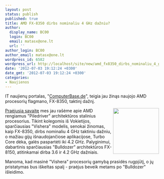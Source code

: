 ```yaml
---
layout: post
status: publish
published: true
title: AMD FX-8350 dirbs nominaliu 4 GHz dažniu?
author:
  display_name: BC00
  login: BC00
  email: matasx@one.lt
  url: ''
author_login: BC00
author_email: matasx@one.lt
wordpress_id: 6582
wordpress_url: http://localhost/site/new/amd_fx8350_dirbs_nominaliu_4_ghz_dazniu/
date: '2012-07-03 19:12:24 +0300'
date_gmt: '2012-07-03 19:12:24 +0300'
categories:
- Naujienos
---
```

<p>
	IT naujienų portalas, &quot;<a href="http://www.computerbase.de/news/2012-07/amd-vishera-flaggschiff-fx-8350-mit-4-ghz-basistakt/">ComputerBase.de</a>&quot;, teigia jau žinąs naujojo AMD procesorių flagmano, FX-8350, taktinį dažnį.</p>
<p>
	<img alt="" src="http://technews.lt/userfiles/amdlogo.jpg" style="width: 150px; height: 150px; float: right;" /><a href="http://www.technews.lt/naujiena/n/a/amd_fx_vishera_procesoriai_laukiami_treciajame_ketvirtyje.html">Praėjusią savaitę</a> mes jau ra&scaron;ėme apie AMD rengiamus &quot;Piledriver&quot; architektūros stalinius procesorius. Tikint kolegomis i&scaron; Vokietijos, sparčiausias &quot;Vishera&quot; modelis, senokai žinomas, kaip FX-8350, dirbs nominaliu 4 GHz taktiniu dažniu, o mažiau gijų i&scaron;naudojančiose aplikacijose, Turbo Core dėka, galės paspartėti iki 4.2 GHz. Palyginimui, dabartinis sparčiausias &quot;Bulldozer&quot; architektūros FX-8150, atitinkamai dirba 3.6 ir 4.2 GHz dažniais.</p>
<p>
	Manoma, kad masinė &quot;Vishera&quot; procesorių gamybą prasidės rugpjūtį, o jų pristatymas bus i&scaron;keltas spalį - praėjus beveik metams po &quot;Bulldozer&quot; i&scaron;leidimo.</p>
